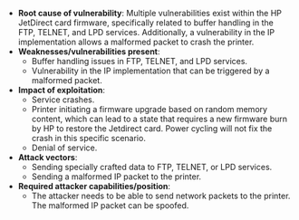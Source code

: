 - **Root cause of vulnerability**: Multiple vulnerabilities exist within the HP JetDirect card firmware, specifically related to buffer handling in the FTP, TELNET, and LPD services. Additionally, a vulnerability in the IP implementation allows a malformed packet to crash the printer.
- **Weaknesses/vulnerabilities present**:
    - Buffer handling issues in FTP, TELNET, and LPD services.
    - Vulnerability in the IP implementation that can be triggered by a malformed packet.
- **Impact of exploitation**:
    - Service crashes.
    - Printer initiating a firmware upgrade based on random memory content, which can lead to a state that requires a new firmware burn by HP to restore the Jetdirect card. Power cycling will not fix the crash in this specific scenario.
    - Denial of service.
- **Attack vectors**:
    - Sending specially crafted data to FTP, TELNET, or LPD services.
    - Sending a malformed IP packet to the printer.
- **Required attacker capabilities/position**:
    - The attacker needs to be able to send network packets to the printer. The malformed IP packet can be spoofed.